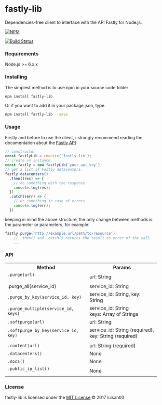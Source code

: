 # fastly-lib
Dependencies-free client to interface with the API Fastly for Node.js.

[![NPM](https://nodei.co/npm/fastly-lib.png)](https://nodei.co/npm/fastly-lib/)


[![Build Status](https://travis-ci.org/luisan00/fastly-lib.svg?branch=master)](https://travis-ci.org/luisan00/fastly-lib)

### Requirements
Node.js >= 6.x.x

### Installing
The simplest method is to use npm in your source code folder
```bash
npm install fastly-lib
```
Or if you want to add it in your package.json, type:
```bash
npm install fastly-lib --save
```
### Usage

Firstly and before to use the client, i strongly recommend reading the documentation about the <a target="_blank" href="https://docs.fastly.com/api/">Fastly API</a>

```js
// constructor
const fastlyLib = require('fastly-lib');
// create an instance.
const fastly = new fastlyLib('your_api_key');
// get a list of Fastly datacenters.
fastly.datacenters()
  .then((res) => {
    // do something with the response.
    console.log(res);
  })
  .catch((err) => {
    // or something in case of errors.
    console.log(err);
  })
```

keeping in mind the above structure, the only change between methods is the parameter or parameters, for example:

```js
fastly.purge('http://example.url/path/to/resource')
	// .then() and .catch() returns the result or error of the call
	...
```


### API

<table>
	<tr>
		<th>Method</th>
		<th>Params</th>
	</tr>
	<tr>
		<td>
			<code>.purge(url)<code>
		</td>
		<td>url: String</td>
	</tr>
	<tr>
		<td>.purge_all(service_id)</td>
		<td>service_id: String</td>
	</tr>
	<tr>
		<td>
			<code>.purge_by_key(service_id, key)</code>
		</td>
		<td>service_id: String, key: String</td>
	</tr>
	<tr>
		<td>
			<code>.purge_multiple(service_id, keys)</code>
		</td>
		<td>service_id: String <br/>keys: Array of Strings</td>
	</tr>
	<tr>
		<td>
			<code>.softpurge(url)</code>
		</td>
		<td>url: String</td>
	</tr>
	<tr>
		<td>
			<code>.softpurge_by_key(service_id, key)</code>
		</td>
		<td>service_id: String (required), key: String (required)</td>
	</tr>
	<tr>
		<td colspan="2"></td>
	</tr>
	<tr>
		<td>
			<code>.content(url)</code>
		</td>
		<td>url: String (required)</td>
	</tr>
	<tr>
		<td>
			<code>.datacenters()</code>
		</td>
		<td>None</td>
	</tr>
	<tr>
		<td>
			<code>.docs()</code>
		</td>
		<td>None</td>
	</tr>
	<tr>
		<td>
			<code>.public_ip_list()<code>
		</td>
		<td>None</td>
	</tr>

</table>



### License

fastly-lib is licensed under the <a href="LICENSE">MIT License</a> © 2017 luisan00
